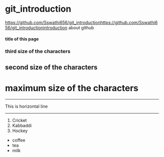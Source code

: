 # git_introduction
https://github.com/Sswathi656/git_introductionhttps://github.com/Sswathi656/git_introductionintroduction about github
#### title of this page
### third size of the characters
## second size of the characters
# maximum size of the characters

***
This is horizontal line
***
1. Cricket
2. Kabbaddi
3. Hockey

- coffee
- tea
- milk
